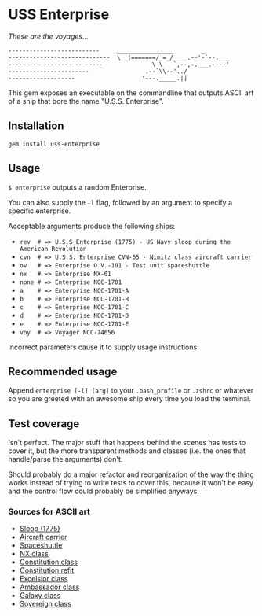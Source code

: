 # USS Enterprise

*These are the voyages...*

```
--------------------------     ________________        _
-----------------------------  \__(=======/_=_/____.--'-`--.___
---------------------------              \ \   `,--,-.___.----'
-----------------------                .--`\\--'../
-------------------                   '---._____.|]
```


This gem exposes an executable on the commandline that outputs ASCII art of a ship that bore the name "U.S.S. Enterprise".

## Installation

`gem install uss-enterprise`

## Usage

`$ enterprise` outputs a random Enterprise.

You can also supply the `-l` flag, followed by an argument to specify a specific enterprise.

Acceptable arguments produce the following ships:

- `rev  # => U.S.S Enterprise (1775) - US Navy sloop during the American Revolution`
- `cvn  # => U.S.S. Enterprise CVN-65 - Nimitz class aircraft carrier`
- `ov   # => Enterprise O.V.-101 - Test unit spaceshuttle`
- `nx   # => Enterprise NX-01`
- `none # => Enterprise NCC-1701`
- `a    # => Enterprise NCC-1701-A`
- `b    # => Enterprise NCC-1701-B`
- `c    # => Enterprise NCC-1701-C`
- `d    # => Enterprise NCC-1701-D`
- `e    # => Enterprise NCC-1701-E`
- `voy  # => Voyager NCC-74656`

Incorrect parameters cause it to supply usage instructions.

## Recommended usage

Append `enterprise [-l] [arg]` to your `.bash_profile` or `.zshrc` or whatever so you are greeted with an awesome ship every time you load the terminal.

## Test coverage

Isn't perfect. The major stuff that happens behind the scenes has tests to cover it, but the more transparent methods and classes (i.e. the ones that handle/parse the arguments) don't.

Should probably do a major refactor and reorganization of the way the thing works instead of trying to write tests to cover this, because it won't be easy and the control flow could probably be simplified anyways.


### Sources for ASCII art

- [Sloop (1775)](http://www.ascii-code.com/ascii-art/vehicles/boats.php)
- [Aircraft carrier](http://carrier.ascii.uk/)
- [Spaceshuttle](http://www.ascii-code.com/ascii-art/space/spaceships.php)
- [NX class](https://startrekasciiart.blogspot.co.uk/2011/05/nx-class.html)
- [Constitution class](https://startrekasciiart.blogspot.co.uk/2011/06/constitution-class.html)
- [Constitution refit](https://startrekasciiart.blogspot.co.uk/2011/06/constitution-class-refit.html)
- [Excelsior class](https://startrekasciiart.blogspot.co.uk/2011/05/excelsior-class.html)
- [Ambassador class](https://startrekasciiart.blogspot.co.uk/2011/06/ambassador-class.html)
- [Galaxy class](https://startrekasciiart.blogspot.co.uk/2011/05/galaxy-class.html)
- [Sovereign class](https://startrekasciiart.blogspot.co.uk/2011/05/sovereign-class.html)
